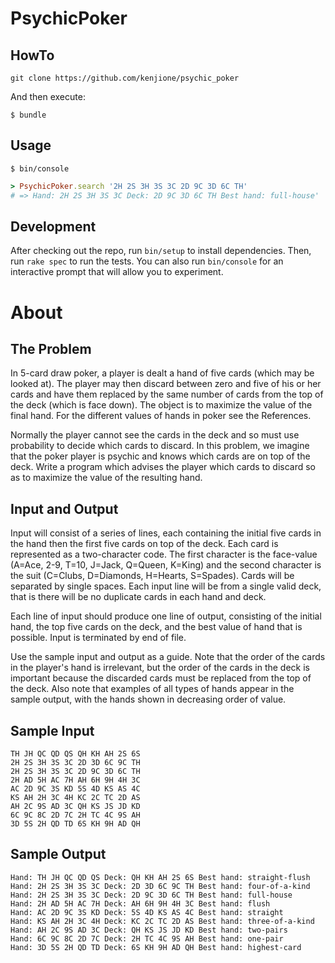 # PsychicPoker

## HowTo

```
git clone https://github.com/kenjione/psychic_poker
```

And then execute:

    $ bundle


## Usage

```
$ bin/console
```
```ruby
> PsychicPoker.search '2H 2S 3H 3S 3C 2D 9C 3D 6C TH'
# => Hand: 2H 2S 3H 3S 3C Deck: 2D 9C 3D 6C TH Best hand: full-house'
```

## Development

After checking out the repo, run `bin/setup` to install dependencies. Then, run `rake spec` to run the tests. You can also run `bin/console` for an interactive prompt that will allow you to experiment.

# About

## The Problem

In 5-card draw poker, a player is dealt a hand of five cards (which may be looked at). The player may then discard between zero and five of his or her cards and have them replaced by the same number of cards from the top of the deck (which is face down). The object is to maximize the value of the final hand. For the different values of hands in poker see the References.

Normally the player cannot see the cards in the deck and so must use probability to decide which cards to discard. In this problem, we imagine that the poker player is psychic and knows which cards are on top of the deck. Write a program which advises the player which cards to discard so as to maximize the value of the resulting hand.

## Input and Output

Input will consist of a series of lines, each containing the initial five cards in the hand then the first five cards on top of the deck. Each card is represented as a two-character code. The first character is the face-value (A=Ace, 2-9, T=10, J=Jack, Q=Queen, K=King) and the second character is the suit (C=Clubs, D=Diamonds, H=Hearts, S=Spades). Cards will be separated by single spaces. Each input line will be from a single valid deck, that is there will be no duplicate cards in each hand and deck.

Each line of input should produce one line of output, consisting of the initial hand, the top five cards on the deck, and the best value of hand that is possible. Input is terminated by end of file.

Use the sample input and output as a guide. Note that the order of the cards in the player's hand is irrelevant, but the order of the cards in the deck is important because the discarded cards must be replaced from the top of the deck. Also note that examples of all types of hands appear in the sample output, with the hands shown in decreasing order of value.

## Sample Input

```
TH JH QC QD QS QH KH AH 2S 6S
2H 2S 3H 3S 3C 2D 3D 6C 9C TH
2H 2S 3H 3S 3C 2D 9C 3D 6C TH
2H AD 5H AC 7H AH 6H 9H 4H 3C
AC 2D 9C 3S KD 5S 4D KS AS 4C
KS AH 2H 3C 4H KC 2C TC 2D AS
AH 2C 9S AD 3C QH KS JS JD KD
6C 9C 8C 2D 7C 2H TC 4C 9S AH
3D 5S 2H QD TD 6S KH 9H AD QH
```

## Sample Output

```
Hand: TH JH QC QD QS Deck: QH KH AH 2S 6S Best hand: straight-flush
Hand: 2H 2S 3H 3S 3C Deck: 2D 3D 6C 9C TH Best hand: four-of-a-kind
Hand: 2H 2S 3H 3S 3C Deck: 2D 9C 3D 6C TH Best hand: full-house
Hand: 2H AD 5H AC 7H Deck: AH 6H 9H 4H 3C Best hand: flush
Hand: AC 2D 9C 3S KD Deck: 5S 4D KS AS 4C Best hand: straight
Hand: KS AH 2H 3C 4H Deck: KC 2C TC 2D AS Best hand: three-of-a-kind
Hand: AH 2C 9S AD 3C Deck: QH KS JS JD KD Best hand: two-pairs
Hand: 6C 9C 8C 2D 7C Deck: 2H TC 4C 9S AH Best hand: one-pair
Hand: 3D 5S 2H QD TD Deck: 6S KH 9H AD QH Best hand: highest-card
```
